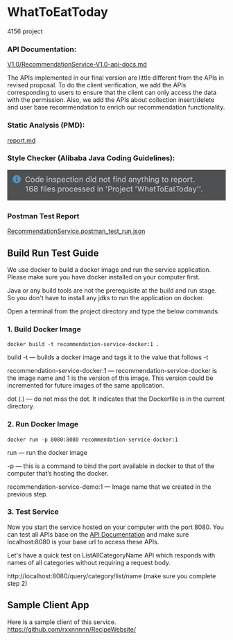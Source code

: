 # WhatToEatToday
4156 project

### API Documentation:

[V1.0/RecommendationService-V1.0-api-docs.md](V1.0/RecommendationService-V1.0-api-docs.md)

The APIs implemented in our final version are little different from the APIs in revised proposal. 
To do the client verification, we add the APIs corresponding to users to ensure that the client can only access the data with the permission. 
Also, we add the APIs about collection insert/delete and user base recommendation to enrich our recommendation functionality.

### Static Analysis (PMD):

[report.md](report.md)

### Style Checker (Alibaba Java Coding Guidelines):

![avatar](pics/code_style_checker.png)

### Postman Test Report

[RecommendationService.postman_test_run.json](RecommendationService.postman_test_run.json)

## Build Run Test Guide
We use docker to build a docker image and run the service application. Please make sure you have docker installed on your computer first.

Java or any build tools are not the prerequisite at the build and run stage. So you don't have to install any jdks to run the 
application on docker.

Open a terminal from the project directory and type the below commands.

### 1. Build Docker Image
```
docker build -t recommendation-service-docker:1 .
```
build -t — builds a docker image and tags it to the value that follows -t

recommendation-service-docker:1 — recommendation-service-docker is the image name and 1 is the version of this image. 
This version could be incremented for future images of the same application.

dot (.) — do not miss the dot. It indicates that the Dockerfile is in the current directory.

### 2. Run Docker Image
```
docker run -p 8080:8080 recommendation-service-docker:1
```

run — run the docker image

-p — this is a command to bind the port available in docker to that of the computer that’s hosting the docker.

recommendation-service-demo:1 — Image name that we created in the previous step.

### 3. Test Service

Now you start the service hosted on your computer with the port 8080. You can test all APIs base on the 
[API Documentation](V1.0/RecommendationService-V1.0-api-docs.md) and make sure localhost:8080 is your base url to access
these APIs.

Let's have a quick test on ListAllCategoryName API which responds with names of all categories without requiring a request body.

http://localhost:8080/query/category/list/name (make sure you complete step 2)

## Sample Client App
Here is a sample client of this service. \
https://github.com/rxxnnnnn/RecipeWebsite/ 

